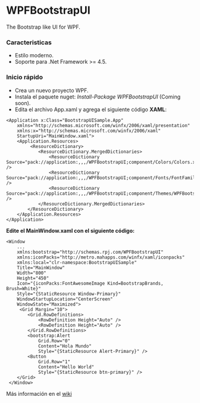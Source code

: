 # WPFBootstrapUI

The Bootstrap like UI for WPF.

### **Caracteristicas**

* Estilo moderno.
* Soporte para .Net Framework >= 4.5.

### **Inicio rápido**

* Crea un nuevo proyecto WPF.
* Instala el paquete nuget: _Install-Package WPFBootstrapUI_ (Coming soon).
* Edita el archivo App.xaml y agrega el siguiente código **XAML**:

```
<Application x:Class="BootstrapUISample.App"
    xmlns="http://schemas.microsoft.com/winfx/2006/xaml/presentation"
    xmlns:x="http://schemas.microsoft.com/winfx/2006/xaml"
    StartupUri="MainWindow.xaml">
    <Application.Resources>
         <ResourceDictionary>
            <ResourceDictionary.MergedDictionaries>
                <ResourceDictionary Source="pack://application:,,,/WPFBootstrapUI;component/Colors/Colors.xaml" />
                <ResourceDictionary Source="pack://application:,,,/WPFBootstrapUI;component/Fonts/FontFamilies.xaml" />
                <ResourceDictionary Source="pack://application:,,,/WPFBootstrapUI;component/Themes/WPFBootstrapUI.Base.xaml" />
            </ResourceDictionary.MergedDictionaries>
        </ResourceDictionary>
    </Application.Resources>
</Application>
```

**Edite el MainWindow.xaml con el siguiente código:**

```
<Window
    ...
    xmlns:bootstrap="http://schemas.rpj.com/WPFBootstrapUI"
    xmlns:iconPacks="http://metro.mahapps.com/winfx/xaml/iconpacks"
    xmlns:local="clr-namespace:BootstrapUISample"
    Title="MainWindow"
    Width="800"
    Height="450"
    Icon="{iconPacks:FontAwesomeImage Kind=BootstrapBrands, Brush=White}"
    Style="{StaticResource Window-Primary}"
    WindowStartupLocation="CenterScreen"
    WindowState="Maximized">
     <Grid Margin="10">
        <Grid.RowDefinitions>
            <RowDefinition Height="Auto" />
            <RowDefinition Height="Auto" />
        </Grid.RowDefinitions>
        <bootstrap:Alert
            Grid.Row="0"
            Content="Hola Mundo"
            Style="{StaticResource Alert-Primary}" />
        <Button
            Grid.Row="1"
            Content="Hello World"
            Style="{StaticResource btn-primary}" />
    </Grid>
 </Window>
```

Más información en el [wiki](https://github.com/RandyPJ/WPFBootstrapUI/wiki/Inicio)


